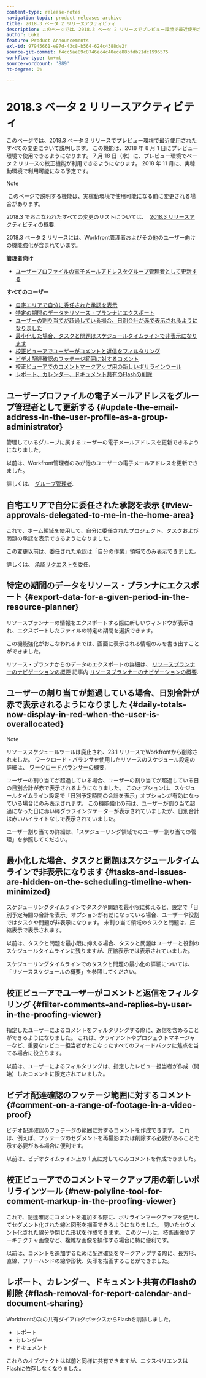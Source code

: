 ```yaml
---
content-type: release-notes
navigation-topic: product-releases-archive
title: 2018.3 ベータ 2 リリースアクティビティ
description: このページでは、2018.3 ベータ 2 リリースでプレビュー環境で最近使用されたすべての変更について説明します。 この機能は、2018 年 8 月 1 日にプレビュー環境で使用できるようになります。 7 月 18 日（水）に、プレビュー環境でベータ 2 リリースの校正機能が利用できるようになります。 2018 年 11 月に、実稼動環境で利用可能になる予定です。
author: Luke
feature: Product Announcements
exl-id: 97945661-e97d-43c8-b564-624c4388de2f
source-git-commit: f4cc5ae89c8746ec4c40ece88bfdb21dc1996575
workflow-type: tm+mt
source-wordcount: '889'
ht-degree: 0%

---
```


# 2018.3 ベータ 2 リリースアクティビティ

このページでは、2018.3 ベータ 2 リリースでプレビュー環境で最近使用されたすべての変更について説明します。 この機能は、2018 年 8 月 1 日にプレビュー環境で使用できるようになります。 7 月 18 日（水）に、プレビュー環境でベータ 2 リリースの校正機能が利用できるようになります。 2018 年 11 月に、実稼動環境で利用可能になる予定です。

>[!NOTE]
>
> このページで説明する機能は、実稼動環境で使用可能になる前に変更される場合があります。

2018.3 でおこなわれたすべての変更のリストについては、  [2018.3 リリースアクティビティの概要](../../../../product-announcements/product-releases/quarterly-release-archive/2018.3-release-activity/2018.3-release-activity-overview.md).

2018.3 ベータ 2 リリースには、Workfront管理者およびその他のユーザー向けの機能強化が含まれています。

**管理者向け**

* [ユーザープロファイルの電子メールアドレスをグループ管理者として更新する](#update-the-email-address-in-the-user-profile-as-a-group-administrator)

**すべてのユーザー**

* [自宅エリアで自分に委任された承認を表示](#view-approvals-delegated-to-me-in-the-home-area)
* [特定の期間のデータをリソース・プランナにエクスポート](#export-data-for-a-given-period-in-the-resource-planner)
* [ユーザーの割り当てが超過している場合、日別合計が赤で表示されるようになりました](#daily-totals-now-display-in-red-when-the-user-is-overallocated)
* [最小化した場合、タスクと問題はスケジュールタイムラインで非表示になります](#tasks-and-issues-are-hidden-on-the-scheduling-timeline-when-minimized)
* [校正ビューアでユーザーがコメントと返信をフィルタリング](#filter-comments-and-replies-by-user-in-the-proofing-viewer)
* [ビデオ配達確認のフッテージ範囲に対するコメント](#comment-on-a-range-of-footage-in-a-video-proof)
* [校正ビューアでのコメントマークアップ用の新しいポリラインツール](#new-polyline-tool-for-comment-markup-in-the-proofing-viewer)
* [レポート、カレンダー、ドキュメント共有のFlashの削除](#flash-removal-for-report-calendar-and-document-sharing)

## ユーザープロファイルの電子メールアドレスをグループ管理者として更新する {#update-the-email-address-in-the-user-profile-as-a-group-administrator}

管理しているグループに属するユーザーの電子メールアドレスを更新できるようになりました。 

以前は、Workfront管理者のみが他のユーザーの電子メールアドレスを更新できました。 

詳しくは、 [グループ管理者](../../../../administration-and-setup/manage-groups/group-roles/group-administrators.md).

## 自宅エリアで自分に委任された承認を表示 {#view-approvals-delegated-to-me-in-the-home-area}

これで、ホーム領域を使用して、自分に委任されたプロジェクト、タスクおよび問題の承認を表示できるようになりました。

この変更以前は、委任された承認は「自分の作業」領域でのみ表示できました。

詳しくは、 [承認リクエストを委任](../../../../review-and-approve-work/manage-approvals/delegate-approval-requests.md).

## 特定の期間のデータをリソース・プランナにエクスポート {#export-data-for-a-given-period-in-the-resource-planner}

リソースプランナーの情報をエクスポートする際に新しいウィンドウが表示され、エクスポートしたファイルの特定の期間を選択できます。

この機能強化がおこなわれるまでは、画面に表示される情報のみを書き出すことができました。

リソース・プランナからのデータのエクスポートの詳細は、 [リソースプランナーのナビゲーションの概要](../../../../resource-mgmt/resource-planning/resource-planner-navigation.md) 記事内 [リソースプランナーのナビゲーションの概要](../../../../resource-mgmt/resource-planning/resource-planner-navigation.md).

## ユーザーの割り当てが超過している場合、日別合計が赤で表示されるようになりました {#daily-totals-now-display-in-red-when-the-user-is-overallocated}

>[!NOTE]
リソーススケジュールツールは廃止され、23.1 リリースでWorkfrontから削除されました。 ワークロード・バランサを使用したリソースのスケジュール設定の詳細は、 [ワークロードバランサーの概要](../../../../resource-mgmt/workload-balancer/overview-workload-balancer.md).

ユーザーの割り当てが超過している場合、ユーザーの割り当てが超過している日の日別合計が赤で表示されるようになりました。 このオプションは、スケジュールタイムライン設定で「日別予定時間の合計を表示」オプションが有効になっている場合にのみ表示されます。 この機能強化の前は、ユーザーが割り当て超過になった日に赤い棒グラフインジケーターが表示されていましたが、日別合計は赤いハイライトなしで表示されていました。

ユーザー割り当ての詳細は、「スケジューリング領域でのユーザー割り当ての管理」を参照してください。

## 最小化した場合、タスクと問題はスケジュールタイムラインで非表示になります {#tasks-and-issues-are-hidden-on-the-scheduling-timeline-when-minimized}

スケジューリングタイムラインでタスクや問題を最小限に抑えると、設定で「日別予定時間の合計を表示」オプションが有効になっている場合、ユーザーや役割ではタスクや問題が非表示になります。 未割り当て領域のタスクと問題は、圧縮表示で表示されます。

以前は、タスクと問題を最小限に抑える場合、タスクと問題はユーザーと役割のスケジュールタイムラインに残りますが、圧縮表示では表示されていました。

スケジューリングタイムラインでのタスクと問題の最小化の詳細については、「リソーススケジュールの概要」を参照してください。

## 校正ビューアでユーザーがコメントと返信をフィルタリング {#filter-comments-and-replies-by-user-in-the-proofing-viewer}

指定したユーザーによるコメントをフィルタリングする際に、返信を含めることができるようになりました。 これは、クライアントやプロジェクトマネージャーなど、重要なレビュー担当者がおこなったすべてのフィードバックに焦点を当てる場合に役立ちます。

以前は、ユーザーによるフィルタリングは、指定したレビュー担当者が作成（開始）したコメントに限定されていました。

## ビデオ配達確認のフッテージ範囲に対するコメント {#comment-on-a-range-of-footage-in-a-video-proof}

ビデオ配達確認のフッテージの範囲に対するコメントを作成できます。 これは、例えば、フッテージのセグメントを再撮影または削除する必要があることを示す必要がある場合に便利です。

以前は、ビデオタイムライン上の 1 点に対してのみコメントを作成できました。

## 校正ビューアでのコメントマークアップ用の新しいポリラインツール {#new-polyline-tool-for-comment-markup-in-the-proofing-viewer}

これで、配達確認にコメントを追加する際に、ポリラインマークアップを使用してセグメント化された線と図形を描画できるようになりました。 開いたセグメント化された線分や閉じた形状を作成できます。 このツールは、技術画像やアーキテクチャ画像など、複雑な画像を操作する場合に特に便利です。

以前は、コメントを追加するために配達確認をマークアップする際に、長方形、直線、フリーハンドの線や形状、矢印を描画することができました。

## レポート、カレンダー、ドキュメント共有のFlashの削除 {#flash-removal-for-report-calendar-and-document-sharing}

Workfrontの次の共有ダイアログボックスからFlashを削除しました。

* レポート
* カレンダー
* ドキュメント

これらのオブジェクトは以前と同様に共有できますが、エクスペリエンスはFlashに依存しなくなりました。
